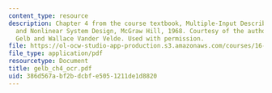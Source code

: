 ```yaml
---
content_type: resource
description: Chapter 4 from the course textbook, Multiple-Input Describing Functions
  and Nonlinear System Design, McGraw Hill, 1968. Courtesy of the authors, Authur
  Gelb and Wallace Vander Velde. Used with permission.
file: https://ol-ocw-studio-app-production.s3.amazonaws.com/courses/16-30-estimation-and-control-of-aerospace-systems-spring-2004/386d567abf2bdcbfe5051211de1d8820_gelb_ch4_ocr.pdf
file_type: application/pdf
resourcetype: Document
title: gelb_ch4_ocr.pdf
uid: 386d567a-bf2b-dcbf-e505-1211de1d8820
---
```

